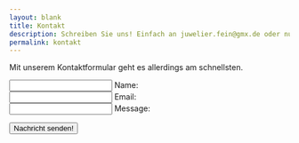 ```yaml
---
layout: blank
title: Kontakt
description: Schreiben Sie uns! Einfach an juwelier.fein@gmx.de oder nutzen Sie das unterstehende Kontaktformular. Natürlich erreichen Sie uns ebenfalls telefonisch unter der 06721 3087840.
permalink: kontakt
---
```


Mit unserem Kontaktformular geht es allerdings am schnellsten.


<form
  action="https://formspree.io/f/mdorbeya"
  method="POST"
>


  <div class="form-control">
     <input type="name" required> 
      <label>Name:</label>
  </div>

  <div class="form-control">
    <input type="email" name="_replyto" required>
    <label>Email:</label>
  </div>

  <div class="form-control">
  <input name="message" type="textarea" required>
  <label>Message:</label>
  </div>

  <button class="submit--button" type="submit" value="Send">Nachricht senden!</button>
</form>
